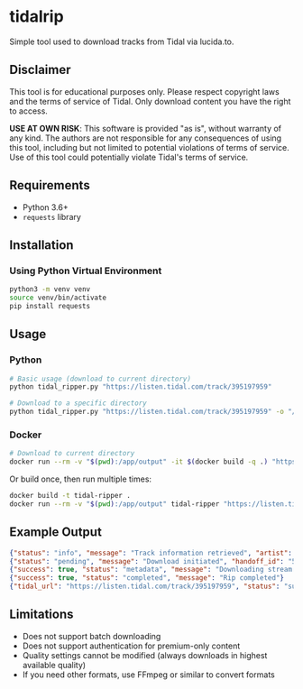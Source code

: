 # tidalrip
Simple tool used to download tracks from Tidal via lucida.to.

## Disclaimer
This tool is for educational purposes only. Please respect copyright laws and the terms of service of Tidal. Only download content you have the right to access.  

**USE AT OWN RISK**: This software is provided "as is", without warranty of any kind. The authors are not responsible for any consequences of using this tool, including but not limited to potential violations of terms of service. Use of this tool could potentially violate Tidal's terms of service.

## Requirements

- Python 3.6+
- `requests` library

## Installation

### Using Python Virtual Environment

```bash
python3 -m venv venv
source venv/bin/activate
pip install requests
```

## Usage

### Python

```bash
# Basic usage (download to current directory)
python tidal_ripper.py "https://listen.tidal.com/track/395197959"

# Download to a specific directory
python tidal_ripper.py "https://listen.tidal.com/track/395197959" -o "/path/to/music"
```

### Docker

```bash
# Download to current directory
docker run --rm -v "$(pwd):/app/output" -it $(docker build -q .) "https://listen.tidal.com/track/395197959" -o "/app/output"
```

Or build once, then run multiple times:

```bash
docker build -t tidal-ripper .
docker run --rm -v "$(pwd):/app/output" tidal-ripper "https://listen.tidal.com/track/395197959" -o "/app/output"
```

## Example Output

```json
{"status": "info", "message": "Track information retrieved", "artist": "Hedström & Pflug", "title": "Libertad (Danny Wabbit)"}
{"status": "pending", "message": "Download initiated", "handoff_id": "53951d61-b7af-4794-86cb-faeb88d4bd6f"}
{"success": true, "status": "metadata", "message": "Downloading stream for {item} to add metadata..."}
{"success": true, "status": "completed", "message": "Rip completed"}
{"tidal_url": "https://listen.tidal.com/track/395197959", "status": "success", "message": "Track downloaded successfully", "file_path": "/app/output/Hedström & Pflug - Libertad (Danny Wabbit).flac"}
```

## Limitations

- Does not support batch downloading
- Does not support authentication for premium-only content
- Quality settings cannot be modified (always downloads in highest available quality)
- If you need other formats, use FFmpeg or similar to convert formats